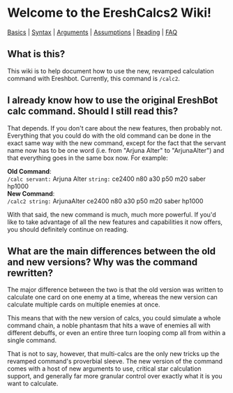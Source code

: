 <body style="overflow-x:scroll">

<h1>Welcome to the EreshCalcs2 Wiki!</h1>

<a href="basics.md">Basics</a> | <a href="syntax.md">Syntax</a> | <a href="arguments.md">Arguments</a> | <a href="assumptions.md">Assumptions</a> | <a href="reading.md">Reading</a> | <a href="FAQ.md">FAQ</a>

<h2>What is this?</h2>
This wiki is to help document how to use the new, revamped calculation command with Ereshbot. 
Currently, this command is <code>/calc2</code>.
<h2>I already know how to use the original EreshBot calc command. Should I still read this?</h2>
That depends. If you don't care about the new features, then probably not. Everything that you could do with the old 
command can be done in the exact same way with the new command, except for the fact that the servant name now has to 
be one word (i.e. from "Arjuna Alter" to "ArjunaAlter") and that everything goes in the same box now.
For example:

<b>Old Command</b>:<br>
<code>/calc servant:</code> Arjuna Alter <code>string:</code> ce2400 n80 a30 p50 m20 saber hp1000
<br><b>New Command</b>:<br>
<code>/calc2 string:</code> ArjunaAlter ce2400 n80 a30 p50 m20 saber hp1000

With that said, the new command is much, much more powerful. If you'd like to take advantage of all the new 
features and capabilities it now offers, you should definitely continue on reading.
<h2>What are the main differences between the old and new versions? Why was the command rewritten?</h2>
The major difference between the two is that the old version was written to calculate one card on one enemy at a time,
whereas the new version can calculate multiple cards on multiple enemies at once.
<br>

This means that with the new version of calcs, you could simulate a whole command chain, a noble phantasm 
that hits a wave of enemies all with different debuffs, or even an entire three turn looping comp all from within 
a single command.

That is not to say, however, that multi-calcs are the only new tricks up the revamped command's proverbial sleeve.
The new version of the command comes with a host of new arguments to use, critical star calculation support, 
and generally far more granular control over exactly what it is you want to calculate.